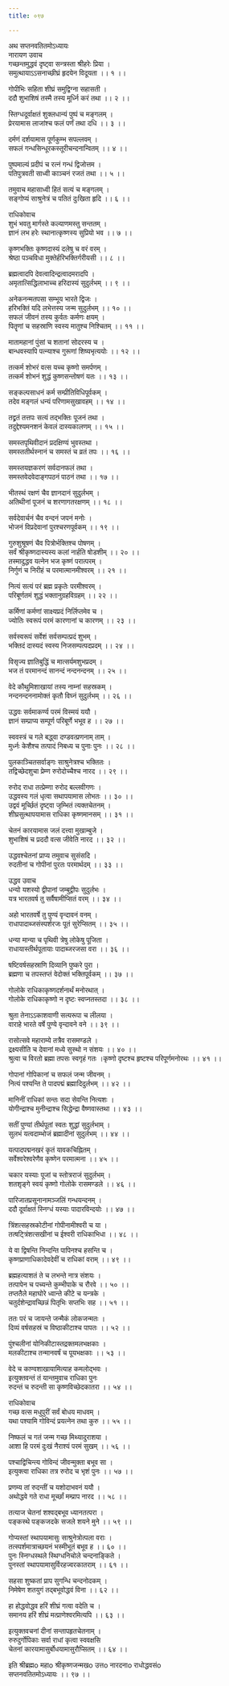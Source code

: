 ```yaml
---
title: ०९७

---
```

अथ सप्तनवतितमोऽध्यायः  
नारायण उवाच  
गच्छन्तमुद्धवं दृष्ट्वा सन्त्रस्ता श्रीहरेः प्रिया ।  
समुत्थायाऽऽसनाच्छीघ्रं हृदयेन विदूयता ।। १ ।।  
  
गोपीभिः सहिता शीघ्रं समुद्विग्ना सहासती ।  
ददौ शुभाशिषं तस्मै तस्य मूर्ध्नि करं तथा ।। २ ।।  
  
स्तिग्धदूर्वाक्षतं शुक्लधान्यं पुष्पं च मङ्गलम् ।  
प्रेरयामास लाजांश्च फलं पर्णं तथा दधि ।। ३ ।।  
  
दर्मणं दर्शयामास पूर्णकुम्भ सपल्लवम् ।  
सफलं गन्धसिन्धूरकस्तूरीचन्दनान्वितम् ।। ४ ।।  
  
पुष्पमाल्यं प्रदीपं च रत्नं गन्धं द्विजोत्तम ।  
पतिपुत्रवती साध्वी काञ्चनं रजतं तथा ।। ५ ।।  
  
तमुवाच महासाध्वी हितं सत्यं च मङ्गलम् ।  
सङ्गोप्यं साश्रुनेत्रं च पतितं दुःखिता हृदि ।। ६ ।।  
  
राधिकोवाच  
शुभं भवतु मार्गस्ते कल्याणमस्तु सन्ततम् ।  
ज्ञानं लभ हरेः स्थानात्कृष्णस्य सुप्रियो भव ।। ७ ।।  
  
कृष्णभक्तिः कृष्णदास्यं दलेषु च वरं वरम् ।  
श्रेष्ठा पञ्चविधा मुक्तेर्हरिभक्तिर्गरीयसी ।। ८ ।।  
  
ब्रह्मत्वादपि देवत्वादिन्द्रत्वादमरादपि ।  
अमृतात्सिद्धिलाभाच्च हरिदास्यं सुदुर्लभम् ।। ९ ।।  
  
अनेकनन्मतपसा सम्भूय भारते द्विजः ।  
हरिभक्तिं यदि लभेत्तस्य जन्म सुदुर्लभम् ।। १० ।।  
सफलं जीवनं तस्य कुर्वतः कर्मणः क्षयम् ।  
पितॄणां च सहस्राणि स्वस्य मातुश्च निश्चितम् ।। ११ ।।  
  
मातामहानां पुंसां च शतानां सोदरस्य च ।  
बान्धवस्यापि पत्न्याश्च गुरूणां शिष्यभृत्ययोः ।। १२ ।।  
  
तत्कर्म शोभरं वत्स यच्च कृष्णो समर्पणम् ।  
तत्कर्म शोभनं शुद्धं कुष्णसन्तोषणं यतः ।। १३ ।।  
  
सङ्कल्पसाधनं कर्म सम्प्रीतिविधिपूर्वकम् ।  
तदेव मङ्गलं धन्यं परिणामसुखावहम् ।। १४ ।।  
  
तद्व्रतं तत्तपः सत्यं तद्भक्तिः पूजनं तथा ।  
तदुद्देश्यमनशनं केवलं दास्यकालणम् ।। १५ ।।  
  
समस्तपृथिवीदानं प्रदक्षिण्यं भुवस्तथा ।  
समस्ततीर्थस्नानं च समस्तं च व्रतं तपः ।। १६ ।।  
  
समस्तयज्ञकरणं सर्वदानफलं तथा ।  
समस्तवेदवेदाङ्गपठनं पाठनं तथा ।। १७ ।।  
  
भीतस्थं रक्षणं चैव ज्ञानदानं सुदुर्लभम् ।  
अतिथीनां पूजनं च शरणागतरक्षणम् ।। १८ ।।  
  
सर्वदेवार्चनं चैव वन्दनं जपनं मनोः ।  
भोजनं विप्रदेवानां पुरश्चरणपूर्वकम् ।। १९ ।।  
  
गुरुशुश्रूषणं चैव पित्रोर्भक्तिश्च पोषणम् ।  
सर्वं श्रीकृष्णदास्यस्य कलां नार्हति षोडशीम् ।। २० ।।  
तस्मादुद्धव यत्नेन भज कृष्णं परात्परम् ।  
निर्गुणं च निरीहं च परमात्मानमीश्वरम् ।। २१ ।।  
  
नित्यं सत्यं परं ब्रह्म प्रकृतेः परमीश्वरम् ।  
परिबूर्णतमं शुद्धं भक्तानुग्रहविग्रहम् ।। २२ ।।  
  
कर्मिणां कर्मणां साक्ष्यप्रदं निर्लिप्तमेव च ।  
ज्योतिः स्वरूपं परमं कारणानां च कारणम् ।। २३ ।।  
  
सर्वस्वरूपं सर्वेशं सर्वसम्पत्प्रदं शुभम् ।  
भक्तिदं दास्यदं स्वस्य निजसम्पत्पदप्रदम् ।। २४ ।।  
  
विसृज्य ज्ञातिबुद्धिं च मात्सर्यमशुभप्रदम् ।  
भज तं परमानन्दं सानन्दं नन्दनन्दनम् ।। २५ ।।  
  
वेदे कौथुमिशाखायां तस्य नाम्नां सहस्रकम् ।  
नन्दनन्दननामोक्तं कृतौ विघ्नं सुदुर्लभम् ।। २६ ।।  
  
उद्धवः सर्वमाकर्ण्य परमं विस्मयं ययौ ।  
ज्ञानं सम्प्राप्य सम्पूर्ण परिबूर्णे भभूव ह ।। २७ ।।  
  
स्ववस्त्रं च गले बद्ध्वा दण्डवत्प्रणनाम् ताम् ।  
मुर्ध्नः केशैश्च तत्पादं निबध्य च पुनाः पुनः ।। २८ ।।  
  
पुलकाञ्चितसर्वाङ्गः साश्रुनेत्रश्च भक्तितः ।  
तद्विच्छेदशुचा प्रेम्ण रुरोदोच्चैश्च नारद ।। २९ ।।  
  
रुरोद राधा तत्प्रेम्णा रुरोद बल्लवीगणः ।  
उद्धवस्य गलं धृत्वा सथापयामास लोभतः ।। ३० ।।  
उद्ववं मूर्च्छितं दृष्ट्वा जृम्भितं त्यक्तचेतनम् ।  
शीघ्रसुत्थापयामास राधिका कृष्णमानसम् ।। ३१ ।।  
  
चेतनं कारयामास जलं दत्त्वा मुखाम्बुजे ।  
शुभाशिषं च प्रददौ वत्स जीवेति नारद ।। ३२ ।।  
  
उद्धवश्चेतनां प्राप्य तमुवाच सुसंसदि ।  
रुदतीनां च गोपीनां पुरतः परमार्थदम् ।। ३३ ।।  
  
उद्धव उवाच  
धन्यो यशस्यो द्वीपानां जम्बुद्वीपः सुदुर्लभः ।  
यत्र भारतवर्ष तु सर्वैषामीप्सितं वरम् ।। ३४ ।।  
  
अहो भारतवर्षे तु पुण्यं वृन्दावनं वनम् ।  
राधापादाब्जसंस्पर्शरजः पूतं सुरेप्सितम् ।। ३५ ।।  
  
धन्या मान्या च पृथिवी त्रेषु लोकेषु पूजिता ।  
राधायास्तीर्थपूतायाः पादाब्जरजसा वरा ।। ३६ ।।  
  
षष्टिवर्षसहस्राणि दिव्यानि पुष्करे पुरा ।  
ब्रह्मणा च तपस्तप्तं वेदोक्तं भक्तिपूर्वकम् ।। ३७ ।।  
  
गोलोके राधिकाकृष्णदर्शनार्थं मनोरथात् ।  
गोलोके राधिकाकृष्णो न दृष्टः स्वप्नतस्तदा ।। ३८ ।।  
  
श्रुता तेनाऽऽकाशवाणी सत्यरूपा च लीलया ।  
वाराहे भारते वर्षे पुण्ये वृन्दावने वने ।। ३९ ।।  
  
रासोत्सवे महाराम्ये तत्रैव रासमण्डले ।  
द्रक्ष्यसीति च देवानां मध्ये सुस्थो न संशयः ।। ४० ।।  
श्रुत्वा च विरतो ब्रह्मा तपसः स्वगृहं गतः ।कृष्णो दृष्टश्च हृष्टश्च परिपूर्णमनोरथः ।। ४१ ।।  
  
गोपानां गोपिकानां च सफलं जन्म जीवनम् ।  
नित्यं पश्यन्ति ते पादपद्मं ब्रह्मादिदुर्लभम् ।। ४२ ।।  
  
मानिनीं राधिकां सन्तः सदा सेवन्ति नित्यशः ।  
योगीन्द्राश्च मुनीन्द्राश्च सिद्धेन्द्रा वैष्णवास्तथा ।। ४३ ।।  
  
सतीं पुण्यां तीर्थपूतां स्वतः शुद्धां सुदुर्लभाम् ।  
सुलभं यत्वदाम्भोजं ब्रह्मादीनां सुदुर्लभम् ।। ४४ ।।  
  
यत्पादपद्मनखरं कृतं यावकचिह्नितम् ।  
सर्वेश्वरेश्वरेणैव कृष्णेन परमात्मना ।। ४५ ।।  
  
चकार यस्याः पूजां च स्तोत्रराजं सुदुर्लभम् ।  
शतशृङ्गे स्वयं कृष्णो गोलोके रासमण्डले ।। ४६ ।।  
  
पारिजातप्रसूनानामञ्जलिं गन्धयन्दनम् ।  
ददौ दूर्वाक्षतं स्निग्धं यस्याः पादारविन्दयोः ।। ४७ ।।  
  
त्रिंशत्सहस्रकोटीनां गोपीनामीश्वरी च या ।  
तत्षट्त्रिंशत्सखीनां च ईश्वरी राधिकाभिधा ।। ४८ ।।  
  
ये वा द्विषन्ति निन्दन्ति पापिनश्च हसन्ति च ।  
कृष्णप्राणाधिकादेवदेवीं च राधिकां वराम् ।। ४९ ।।  
  
ब्रह्महत्याशतं ते च लभन्ते नात्र संशयः ।  
तत्पापेन च पच्यन्ते कुम्भीपाके च रौरवे ।। ५० ।।  
तप्ततैले महाघोरे ध्वान्ते कीटे च यन्त्रके ।  
चतुर्दशेन्द्रावच्छिन्नं पितृभिः सप्तभिः सह ।। ५१ ।।  
  
ततः परं च जायन्ते जन्मैकं लोकजन्मतः ।  
दिव्यं वर्षसहस्रं च विष्ठाकीटाश्च पापतः ।। ५२ ।।  
  
पुंश्चलीनां योनिकीटास्तद्रक्तमलभक्षकाः ।  
मलकीटाश्च तन्मानवर्षं च पूयभक्षकाः ।। ५३ ।।  
  
वेदे च काण्वशाखायामित्याह कमलोद्भवः ।  
इत्युक्तवन्तं तं यान्तमुवाच राधिका पुनः  
रुदन्तं च रुदन्ती सा कृष्णविच्छेदकातरा ।। ५४ ।।  
  
राधिकोवाच  
गच्छ वत्स मधुपुरीं सर्वं बोधय माधवम् ।  
यथा पश्यामि गोविन्दं प्रयत्नेन तथा कुरु ।। ५५ ।।  
  
निष्फलं च गतं जन्म गच्छ मिथ्यादुराशया ।  
आशा हि परमं दुःखं नैराश्यं परमं सुखम् ।। ५६ ।।  
  
पश्चाद्विचिन्त्य गोविन्दं जीवन्मुक्ता बभूव सा ।  
इत्युक्त्वा राधिका तत्र रुरोद च भृशं पुनः ।। ५७ ।।  
  
प्रणम्य तां रुदन्तीं च यशोदाभवनं ययौ ।  
अथोद्धवे गते राधा मूर्च्छां मम्प्राप नारद ।। ५८ ।।  
  
तत्याज चेतनां शश्वद्बभूव ध्यानतत्परा ।  
पङ्कस्थे पङ्कजदके सजले शयने मुने ।। ५९ ।।  
  
गोप्यस्तां स्थापयामासुः साश्रुनेत्रोत्पला वराः ।  
तत्स्पर्शमात्राच्छयनं भस्मीभूतं बभूव ह ।। ६० ।।  
पुनः स्निग्धस्थले स्थिग्धनिचोले चन्दनाङ्किते ।  
पुनस्तां स्थापयामासुर्विरहज्वरकातराम् ।। ६१ ।।  
  
सहसा शुष्कतां प्राप सुगन्धि चन्दनोदकम् ।  
निमेषेण शतयुगं तद्बभूवोद्धवं विना ।। ६२ ।।  
  
हा होद्धवोद्धव हरिं शीघ्रं गत्वा वदेति च ।  
समानय हरिं शीघ्रं मत्प्राणेश्वरमित्यपि ।। ६३ ।।  
  
इत्युक्तवचनां दीनां सन्तापहृतचेतनाम् ।  
रुरुदुर्गोपिकाः सर्वा राधां कृत्वा स्ववक्षसि  
चेतनां कारयामासुर्बोधयामासुरौप्सितम् ।। ६४ ।।  
  
इति श्रीब्रह्मo महाo श्रीकृष्णजन्मखo उत्तo नारदनाo राधोद्धवसंo  
सप्तनवतितमोऽध्यायः ।। ९७ ।।